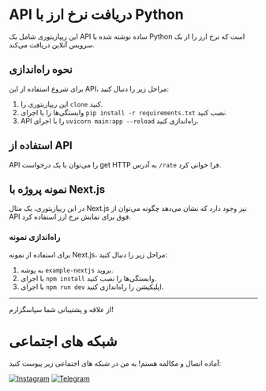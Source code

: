 # API دریافت نرخ ارز با Python

این ریپازیتوری شامل یک API ساده نوشته شده با Python است که نرخ ارز را از یک سرویس آنلاین دریافت می‌کند.

## نحوه راه‌اندازی

برای شروع استفاده از این API، مراحل زیر را دنبال کنید:

1. این ریپازیتوری را `clone` کنید.
2. وابستگی‌ها را با اجرای `pip install -r requirements.txt` نصب کنید.
3. API را با اجرای `uvicorn main:app --reload` راه‌اندازی کنید.

## استفاده از API

API را می‌توان با یک درخواست get HTTP به آدرس `/rate` فرا خوانی کرد.

## نمونه پروژه با Next.js

در این ریپازیتوری، یک مثال Next.js نیز وجود دارد که نشان می‌دهد چگونه می‌توان از API فوق برای نمایش نرخ ارز استفاده کرد.

### راه‌اندازی نمونه

برای استفاده از نمونه Next.js، مراحل زیر را دنبال کنید:

1. به پوشه‌ `example-nextjs` بروید.
2. با اجرای `npm install` وابستگی‌ها را نصب کنید.
3. با اجرای `npm run dev` اپلیکیشن را راه‌اندازی کنید.

---

از علاقه و پشتیبانی شما سپاسگزارم!
# شبکه های اجتماعی

آماده اتصال و مکالمه هستم! به من در شبکه های اجتماعی زیر پیوست کنید:

[![Instagram](https://upload.wikimedia.org/wikipedia/commons/thumb/a/a5/Instagram_icon.png/256px-Instagram_icon.png)](https://www.instagram.com/fullstackcoding.ir)
[![Telegram](https://upload.wikimedia.org/wikipedia/commons/f/fd/Telegram_blue_icon.png)](https://t.me/diakoscorpion)